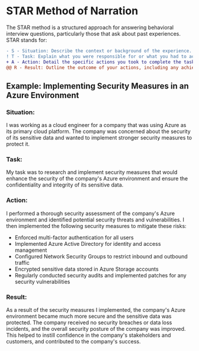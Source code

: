 # STAR Method of Narration

The STAR method is a structured approach for answering behavioral interview questions, particularly those that ask about past experiences. STAR stands for:
```diff
- S - Situation: Describe the context or background of the experience.
! T - Task: Explain what you were responsible for or what you had to achieve.
+ A - Action: Detail the specific actions you took to complete the task.
@@ R - Result: Outline the outcome of your actions, including any achievements or lessons learned. @@
```



## Example: Implementing Security Measures in an Azure Environment

### Situation: 
I was working as a cloud engineer for a company that was using Azure as its primary cloud platform. The company was concerned about the security of its sensitive data and wanted to implement stronger security measures to protect it. 

### Task: 
My task was to research and implement security measures that would enhance the security of the company's Azure environment and ensure the confidentiality and integrity of its sensitive data.

### Action: 
I performed a thorough security assessment of the company's Azure environment and identified potential security threats and vulnerabilities. I then implemented the following security measures to mitigate these risks: 
- Enforced multi-factor authentication for all users 
- Implemented Azure Active Directory for identity and access management 
- Configured Network Security Groups to restrict inbound and outbound traffic 
- Encrypted sensitive data stored in Azure Storage accounts 
- Regularly conducted security audits and implemented patches for any security vulnerabilities 

### Result: 
As a result of the security measures I implemented, the company's Azure environment became much more secure and the sensitive data was protected. The company received no security breaches or data loss incidents, and the overall security posture of the company was improved. This helped to instill confidence in the company's stakeholders and customers, and contributed to the company's success.
